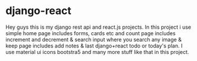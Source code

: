 # django-react
Hey guys this is my django rest api and react.js projects. In this project i use simple home page includes forms, cards etc and count page includes increment and decrement &amp; search input where you search any image &amp; keep page includes add notes &amp; last django+react todo or today's plan. I use material ui icons bootstra5 and many more stuff like that in this project.
